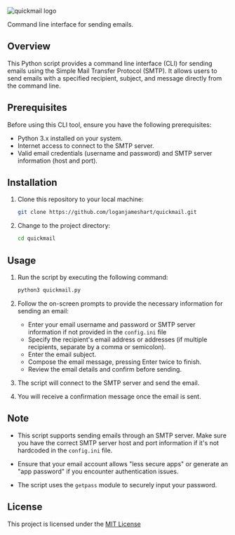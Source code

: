 ![quickmail logo](https://raw.githubusercontent.com/loganjameshart/quickmail/main/quickmail.svg)

Command line interface for sending emails.

## Overview

This Python script provides a command line interface (CLI) for sending emails using the Simple Mail Transfer Protocol (SMTP). It allows users to send emails with a specified recipient, subject, and message directly from the command line.

## Prerequisites

Before using this CLI tool, ensure you have the following prerequisites:

- Python 3.x installed on your system.
- Internet access to connect to the SMTP server.
- Valid email credentials (username and password) and SMTP server information (host and port).

## Installation

1. Clone this repository to your local machine:

   ```bash
   git clone https://github.com/loganjameshart/quickmail.git
   ```

2. Change to the project directory:

   ```bash
   cd quickmail
   ```

## Usage

1. Run the script by executing the following command:

   ```bash
   python3 quickmail.py
   ```

2. Follow the on-screen prompts to provide the necessary information for sending an email:

   - Enter your email username and password or SMTP server information if not provided in the `config.ini` file
   - Specify the recipient's email address or addresses (if multiple recipients, separate by a comma or semicolon).
   - Enter the email subject.
   - Compose the email message, pressing Enter twice to finish.
   - Review the email details and confirm before sending.

3. The script will connect to the SMTP server and send the email.

4. You will receive a confirmation message once the email is sent.

## Note

- This script supports sending emails through an SMTP server. Make sure you have the correct SMTP server host and port information if it's not hardcoded in the `config.ini` file.

- Ensure that your email account allows "less secure apps" or generate an "app password" if you encounter authentication issues.

- The script uses the `getpass` module to securely input your password.

## License

This project is licensed under the [MIT License](https://opensource.org/license/mit/)
